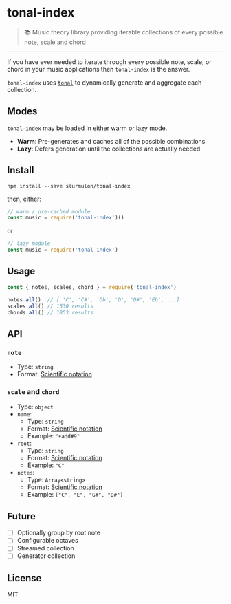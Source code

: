 # tonal-index

> :books: Music theory library providing iterable collections of every possible note, scale and chord

---

If you have ever needed to iterate through every possible note, scale, or chord in your music applications then `tonal-index` is the answer.

`tonal-index` uses [`tonal`](https://npmjs.com/tonal) to dynamically generate and aggregate each collection.

## Modes

`tonal-index` may be loaded in either warm or lazy mode.

- **Warm**: Pre-generates and caches all of the possible combinations
- **Lazy**: Defers generation until the collections are actually needed

## Install

`npm install --save slurmulon/tonal-index`

then, either:

```js
// warm / pre-cached module
const music = require('tonal-index')()
```

or

```js
// lazy module
const music = require('tonal-index')
```

## Usage

```js
const { notes, scales, chord } = require('tonal-index')

notes.all()  // [ 'C', 'C#', 'Db', 'D', 'D#', 'Eb', ...]
scales.all() // 1530 results
chords.all() // 1853 results
```

## API

### `note`
- Type: `string`
- Format: [Scientific notation](https://en.wikipedia.org/wiki/Scientific_notation)

### `scale` and `chord`
- Type: `object`
- `name`:
  - Type: `string`
  - Format: [Scientific notation](https://en.wikipedia.org/wiki/Scientific_notation)
  - Example: `"+add#9"`
- `root`:
  - Type: `string`
  - Format: [Scientific notation](https://en.wikipedia.org/wiki/Scientific_notation)
  - Example: `"C"`
- `notes`:
  - Type: `Array<string>`
  - Format: [Scientific notation](https://en.wikipedia.org/wiki/Scientific_notation)
  - Example: `["C", "E", "G#", "D#"]`



## Future

- [ ] Optionally group by root note
- [ ] Configurable octaves
- [ ] Streamed collection
- [ ] Generator collection

## License

MIT

